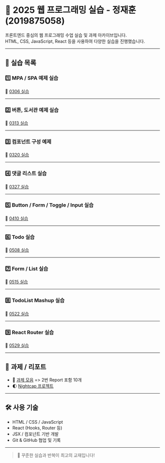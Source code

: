# 📘 2025 웹 프로그래밍 실습 - 정재훈 (2019875058)

프론트엔드 중심의 웹 프로그래밍 수업 실습 및 과제 아카이브입니다.  
HTML, CSS, JavaScript, React 등을 사용하여 다양한 실습을 진행했습니다.

---

## 📅 실습 목록

### 1️⃣ MPA / SPA 예제 실습  
🔗 [0306 실습](https://github.com/JHJH1289/Web_Programming/tree/main/0306)

---

### 2️⃣ 버튼, 도서관 예제 실습  
🔗 [0313 실습](https://github.com/JHJH1289/Web_Programming/tree/main/0313)

---

### 3️⃣ 컴포넌트 구성 예제  
🔗 [0320 실습](https://github.com/JHJH1289/Web_Programming/tree/main/0320)

---

### 4️⃣ 댓글 리스트 실습  
🔗 [0327 실습](https://github.com/JHJH1289/Web_Programming/tree/main/0327)

---

### 5️⃣ Button / Form / Toggle / Input 실습  
🔗 [0410 실습](https://github.com/JHJH1289/Web_Programming/tree/main/0410)

---

### 6️⃣ Todo 실습  
🔗 [0508 실습](https://github.com/JHJH1289/Web_Programming/tree/main/0508)

---

### 7️⃣ Form / List 실습  
🔗 [0515 실습](https://github.com/JHJH1289/Web_Programming/tree/main/0515)

---

### 8️⃣ TodoList Mashup 실습  
🔗 [0522 실습](https://github.com/JHJH1289/Web_Programming/tree/main/0522)

---

### 9️⃣ React Router 실습  
🔗 [0529 실습](https://github.com/JHJH1289/Web_Programming/tree/main/0529)

---

## 📄 과제 / 리포트

- 📁 [과제 모음](https://github.com/JHJH1289/Web_Programming/tree/main/Reports)  => 2번 Report 포함 10개
- 🌓 [Nightcap 프로젝트](https://github.com/JHJH1289/Nightcap)

---

## 🛠 사용 기술
- HTML / CSS / JavaScript
- React (Hooks, Router 등)
- JSX / 컴포넌트 기반 개발
- Git & GitHub 협업 및 기록

---

> 📌 꾸준한 실습과 반복이 최고의 교재입니다!
